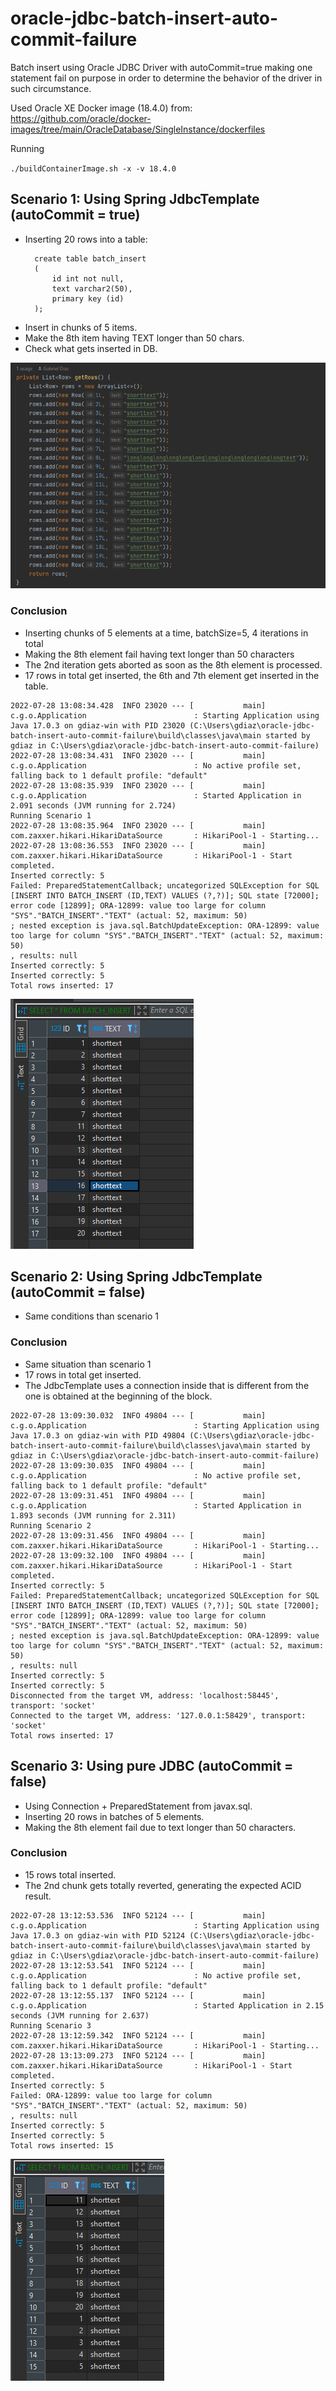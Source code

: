 # oracle-jdbc-batch-insert-auto-commit-failure

Batch insert using Oracle JDBC Driver with autoCommit=true making one statement fail on purpose in order to determine 
the behavior of the driver in such circumstance.

Used Oracle XE Docker image (18.4.0) from: https://github.com/oracle/docker-images/tree/main/OracleDatabase/SingleInstance/dockerfiles

Running

``
./buildContainerImage.sh -x -v 18.4.0
``

## Scenario 1: Using Spring JdbcTemplate (autoCommit = true) ##

- Inserting 20 rows into a table:
  ```
    create table batch_insert
    (
        id int not null,
        text varchar2(50),
        primary key (id)
    );
  ```
- Insert in chunks of 5 items.
- Make the 8th item having TEXT longer than 50 chars.
- Check what gets inserted in DB.


![alt Sceneario 1](https://github.com/gldiazcardenas/oracle-jdbc-batch-insert-auto-commit-failure/blob/main/scenario_1.png?raw=true)

### Conclusion ###

- Inserting chunks of 5 elements at a time, batchSize=5, 4 iterations in total
- Making the 8th element fail having text longer than 50 characters
- The 2nd iteration gets aborted as soon as the 8th element is processed.
- 17 rows in total get inserted, the 6th and 7th element get inserted in the table.

```
2022-07-28 13:08:34.428  INFO 23020 --- [           main] c.g.o.Application                        : Starting Application using Java 17.0.3 on gdiaz-win with PID 23020 (C:\Users\gdiaz\oracle-jdbc-batch-insert-auto-commit-failure\build\classes\java\main started by gdiaz in C:\Users\gdiaz\oracle-jdbc-batch-insert-auto-commit-failure)
2022-07-28 13:08:34.431  INFO 23020 --- [           main] c.g.o.Application                        : No active profile set, falling back to 1 default profile: "default"
2022-07-28 13:08:35.939  INFO 23020 --- [           main] c.g.o.Application                        : Started Application in 2.091 seconds (JVM running for 2.724)
Running Scenario 1
2022-07-28 13:08:35.964  INFO 23020 --- [           main] com.zaxxer.hikari.HikariDataSource       : HikariPool-1 - Starting...
2022-07-28 13:08:36.553  INFO 23020 --- [           main] com.zaxxer.hikari.HikariDataSource       : HikariPool-1 - Start completed.
Inserted correctly: 5
Failed: PreparedStatementCallback; uncategorized SQLException for SQL [INSERT INTO BATCH_INSERT (ID,TEXT) VALUES (?,?)]; SQL state [72000]; error code [12899]; ORA-12899: value too large for column "SYS"."BATCH_INSERT"."TEXT" (actual: 52, maximum: 50)
; nested exception is java.sql.BatchUpdateException: ORA-12899: value too large for column "SYS"."BATCH_INSERT"."TEXT" (actual: 52, maximum: 50)
, results: null
Inserted correctly: 5
Inserted correctly: 5
Total rows inserted: 17
```

![alt Result](https://github.com/gldiazcardenas/oracle-jdbc-batch-insert-auto-commit-failure/blob/main/scenario_1_table_result.png?raw=true)


## Scenario 2: Using Spring JdbcTemplate (autoCommit = false) ##

- Same conditions than scenario 1

### Conclusion ###

- Same situation than scenario 1
- 17 rows in total get inserted.
- The JdbcTemplate uses a connection inside that is different from the one is obtained at the beginning of the block.
```
2022-07-28 13:09:30.032  INFO 49804 --- [           main] c.g.o.Application                        : Starting Application using Java 17.0.3 on gdiaz-win with PID 49804 (C:\Users\gdiaz\oracle-jdbc-batch-insert-auto-commit-failure\build\classes\java\main started by gdiaz in C:\Users\gdiaz\oracle-jdbc-batch-insert-auto-commit-failure)
2022-07-28 13:09:30.035  INFO 49804 --- [           main] c.g.o.Application                        : No active profile set, falling back to 1 default profile: "default"
2022-07-28 13:09:31.451  INFO 49804 --- [           main] c.g.o.Application                        : Started Application in 1.893 seconds (JVM running for 2.311)
Running Scenario 2
2022-07-28 13:09:31.456  INFO 49804 --- [           main] com.zaxxer.hikari.HikariDataSource       : HikariPool-1 - Starting...
2022-07-28 13:09:32.100  INFO 49804 --- [           main] com.zaxxer.hikari.HikariDataSource       : HikariPool-1 - Start completed.
Inserted correctly: 5
Failed: PreparedStatementCallback; uncategorized SQLException for SQL [INSERT INTO BATCH_INSERT (ID,TEXT) VALUES (?,?)]; SQL state [72000]; error code [12899]; ORA-12899: value too large for column "SYS"."BATCH_INSERT"."TEXT" (actual: 52, maximum: 50)
; nested exception is java.sql.BatchUpdateException: ORA-12899: value too large for column "SYS"."BATCH_INSERT"."TEXT" (actual: 52, maximum: 50)
, results: null
Inserted correctly: 5
Inserted correctly: 5
Disconnected from the target VM, address: 'localhost:58445', transport: 'socket'
Connected to the target VM, address: '127.0.0.1:58429', transport: 'socket'
Total rows inserted: 17
```

## Scenario 3: Using pure JDBC (autoCommit = false) ##

- Using Connection + PreparedStatement from javax.sql.
- Inserting 20 rows in batches of 5 elements.
- Making the 8th element fail due to text longer than 50 characters.

### Conclusion ###

- 15 rows total inserted.
- The 2nd chunk gets totally reverted, generating the expected ACID result.

```
2022-07-28 13:12:53.536  INFO 52124 --- [           main] c.g.o.Application                        : Starting Application using Java 17.0.3 on gdiaz-win with PID 52124 (C:\Users\gdiaz\oracle-jdbc-batch-insert-auto-commit-failure\build\classes\java\main started by gdiaz in C:\Users\gdiaz\oracle-jdbc-batch-insert-auto-commit-failure)
2022-07-28 13:12:53.541  INFO 52124 --- [           main] c.g.o.Application                        : No active profile set, falling back to 1 default profile: "default"
2022-07-28 13:12:55.137  INFO 52124 --- [           main] c.g.o.Application                        : Started Application in 2.15 seconds (JVM running for 2.637)
Running Scenario 3
2022-07-28 13:12:59.342  INFO 52124 --- [           main] com.zaxxer.hikari.HikariDataSource       : HikariPool-1 - Starting...
2022-07-28 13:13:09.273  INFO 52124 --- [           main] com.zaxxer.hikari.HikariDataSource       : HikariPool-1 - Start completed.
Inserted correctly: 5
Failed: ORA-12899: value too large for column "SYS"."BATCH_INSERT"."TEXT" (actual: 52, maximum: 50)
, results: null
Inserted correctly: 5
Inserted correctly: 5
Total rows inserted: 15
```

![alt Result](https://github.com/gldiazcardenas/oracle-jdbc-batch-insert-auto-commit-failure/blob/main/scenario_3_table_result.png?raw=true)

